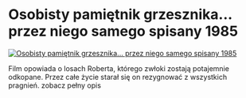 Osobisty pamiętnik grzesznika... przez niego samego spisany 1985 
=============
[![Osobisty pamiętnik grzesznika... przez niego samego spisany 1985 ](http://vidos.pl/images/player.gif)](http://vidos.pl/osobisty-pamietnik-grzesznika-przez-niego-samego-spisany-1985)

 Film opowiada o losach Roberta, którego zwłoki zostają potajemnie odkopane. Przez całe życie starał się on rezygnować z wszystkich pragnień. zobacz pełny opis
